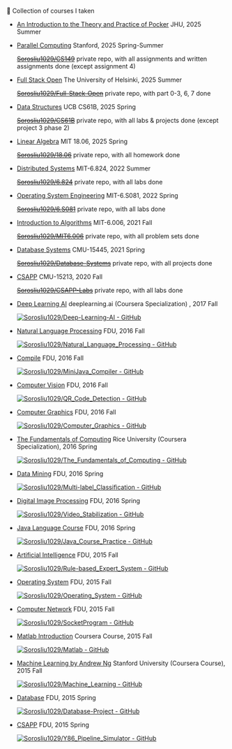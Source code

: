 🐳 Collection of courses I taken

- [An Introduction to the Theory and Practice of Pocker](https://hopkinspokercourse.com/) JHU, 2025 Summer

- [Parallel Computing](https://gfxcourses.stanford.edu/cs149/fall24/) Stanford, 2025 Spring-Summer

  ~~[Sorosliu1029/CS149](https://github.com/Sorosliu1029/CS149)~~ private repo, with all assignments and written assignments done (except assignment 4)


- [Full Stack Open](https://fullstackopen.com/en/) The University of Helsinki, 2025 Summer

  ~~[Sorosliu1029/Full-Stack-Open](https://github.com/Sorosliu1029/Full-Stack-Open)~~ private repo, with part 0-3, 6, 7 done

- [Data Structures](https://sp21.datastructur.es/index.html) UCB CS61B, 2025 Spring

  ~~[Sorosliu1029/CS61B](https://github.com/Sorosliu1029/CS61B)~~ private repo, with all labs & projects done (except project 3 phase 2)

- [Linear Algebra](https://web.mit.edu/18.06/www/) MIT 18.06, 2025 Spring

  ~~[Sorosliu1029/18.06](https://github.com/Sorosliu1029/18.06)~~ private repo, with all homework done

- [Distributed Systems](https://pdos.csail.mit.edu/6.824/) MIT-6.824, 2022 Summer

  ~~[Sorosliu1029/6.824](https://github.com/Sorosliu1029/6.824)~~ private repo, with all labs done

- [Operating System Engineering](https://pdos.csail.mit.edu/6.S081/2021/) MIT-6.S081, 2022 Spring

  ~~[Sorosliu1029/6.S081](https://github.com/Sorosliu1029/6.S081)~~ private repo, with all labs done

- [Introduction to Algorithms](https://ocw.mit.edu/courses/electrical-engineering-and-computer-science/6-006-introduction-to-algorithms-fall-2011/index.htm) MIT-6.006, 2021 Fall

  ~~[Sorosliu1029/MIT6.006](https://github.com/Sorosliu1029/MIT6.006)~~ private repo, with all problem sets done

- [Database Systems](https://15445.courses.cs.cmu.edu/fall2020/) CMU-15445, 2021 Spring

  ~~[Sorosliu1029/Database-Systems](https://github.com/Sorosliu1029/Database-Systems)~~ private repo, with all projects done

- [CSAPP](http://csapp.cs.cmu.edu/3e/labs.html) CMU-15213, 2020 Fall

  ~~[Sorosliu1029/CSAPP-Labs](https://github.com/Sorosliu1029/CSAPP-Labs)~~ private repo, with all labs done

- [Deep Learning AI](https://www.deeplearning.ai/) deeplearning.ai (Coursera Specialization) , 2017 Fall

  [![Sorosliu1029/Deep-Learning-AI - GitHub](https://gh-card.dev/repos/Sorosliu1029/Deep-Learning-AI.svg)](https://github.com/Sorosliu1029/Deep-Learning-AI)

- [Natural Language Processing](https://nlp.fudan.edu.cn/nlpen/main.htm) FDU, 2016 Fall

  [![Sorosliu1029/Natural_Language_Processing - GitHub](https://gh-card.dev/repos/Sorosliu1029/Natural_Language_Processing.svg)](https://github.com/Sorosliu1029/Natural_Language_Processing)

- [Compile](https://github.com/Sorosliu1029/MiniJava_Compiler) FDU, 2016 Fall

  [![Sorosliu1029/MiniJava_Compiler - GitHub](https://gh-card.dev/repos/Sorosliu1029/MiniJava_Compiler.svg)](https://github.com/Sorosliu1029/MiniJava_Compiler)

- [Computer Vision](https://github.com/Sorosliu1029/QR_Code_Detection) FDU, 2016 Fall

  [![Sorosliu1029/QR_Code_Detection - GitHub](https://gh-card.dev/repos/Sorosliu1029/QR_Code_Detection.svg)](https://github.com/Sorosliu1029/QR_Code_Detection)

- [Computer Graphics](https://github.com/Sorosliu1029/Computer_Graphics) FDU, 2016 Fall

  [![Sorosliu1029/Computer_Graphics - GitHub](https://gh-card.dev/repos/Sorosliu1029/Computer_Graphics.svg)](https://github.com/Sorosliu1029/Computer_Graphics)

- [The Fundamentals of Computing](https://www.coursera.org/specializations/computer-fundamentals) Rice University (Coursera Specialization), 2016 Spring

  [![Sorosliu1029/The_Fundamentals_of_Computing - GitHub](https://gh-card.dev/repos/Sorosliu1029/The_Fundamentals_of_Computing.svg)](https://github.com/Sorosliu1029/The_Fundamentals_of_Computing)

- [Data Mining](https://github.com/Sorosliu1029/Multi-label_Classification) FDU, 2016 Spring

  [![Sorosliu1029/Multi-label_Classification - GitHub](https://gh-card.dev/repos/Sorosliu1029/Multi-label_Classification.svg)](https://github.com/Sorosliu1029/Multi-label_Classification)

- [Digital Image Processing](https://github.com/Sorosliu1029/Video_Stabilization) FDU, 2016 Spring

  [![Sorosliu1029/Video_Stabilization - GitHub](https://gh-card.dev/repos/Sorosliu1029/Video_Stabilization.svg)](https://github.com/Sorosliu1029/Video_Stabilization)

- [Java Language Course](https://github.com/Sorosliu1029/Java_Course_Practice) FDU, 2016 Spring

  [![Sorosliu1029/Java_Course_Practice - GitHub](https://gh-card.dev/repos/Sorosliu1029/Java_Course_Practice.svg)](https://github.com/Sorosliu1029/Java_Course_Practice)

- [Artificial Intelligence](https://github.com/Sorosliu1029/Rule-based_Expert_System) FDU, 2015 Fall

  [![Sorosliu1029/Rule-based_Expert_System - GitHub](https://gh-card.dev/repos/Sorosliu1029/Rule-based_Expert_System.svg)](https://github.com/Sorosliu1029/Rule-based_Expert_System)

- [Operating System](https://github.com/Sorosliu1029/Operating_System) FDU, 2015 Fall

  [![Sorosliu1029/Operating_System - GitHub](https://gh-card.dev/repos/Sorosliu1029/Operating_System.svg)](https://github.com/Sorosliu1029/Operating_System)

- [Computer Network](https://github.com/Sorosliu1029/SocketProgram) FDU, 2015 Fall

  [![Sorosliu1029/SocketProgram - GitHub](https://gh-card.dev/repos/Sorosliu1029/SocketProgram.svg)](https://github.com/Sorosliu1029/SocketProgram)

- [Matlab Introduction](https://github.com/Sorosliu1029/Matlab) Coursera Course, 2015 Fall

  [![Sorosliu1029/Matlab - GitHub](https://gh-card.dev/repos/Sorosliu1029/Matlab.svg)](https://github.com/Sorosliu1029/Matlab)

- [Machine Learning by Andrew Ng](https://www.coursera.org/specializations/machine-learning-introduction) Stanford University (Coursera Course), 2015 Fall

  [![Sorosliu1029/Machine_Learning - GitHub](https://gh-card.dev/repos/Sorosliu1029/Machine_Learning.svg)](https://github.com/Sorosliu1029/Machine_Learning)

- [Database](https://github.com/Sorosliu1029/Database-Project) FDU, 2015 Spring

  [![Sorosliu1029/Database-Project - GitHub](https://gh-card.dev/repos/Sorosliu1029/Database-Project.svg)](https://github.com/Sorosliu1029/Database-Project)

- [CSAPP](https://github.com/Sorosliu1029/Y86_Pipeline_Simulator) FDU, 2015 Spring

  [![Sorosliu1029/Y86_Pipeline_Simulator - GitHub](https://gh-card.dev/repos/Sorosliu1029/Y86_Pipeline_Simulator.svg)](https://github.com/Sorosliu1029/Y86_Pipeline_Simulator)
